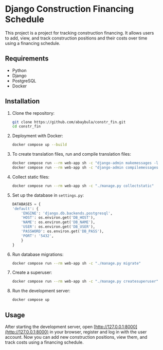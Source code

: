 # Django Construction Financing Schedule

This project is a project for tracking construction financing. It allows users to add, view, and track construction
positions and their costs over time using a financing schedule.

## Requirements

- Python
- Django
- PostgreSQL
- Docker

## Installation

1. Clone the repository:

    ```bash
    git clone https://github.com/abaybula/constr_fin.git
    cd constr_fin
    ```

2. Deployment with Docker:

    ```bash
    docker compose up --build
    ```

3. To create translation files, run and compile translation files:

    ```bash
    docker compose run --rm web-app sh -c "django-admin makemessages -l uk"
    docker compose run --rm web-app sh -c "django-admin compilemessages"
    ```

4. Collect static files:

    ```bash
    docker compose run --rm web-app sh -c "./manage.py collectstatic"
    ```

5. Set up the database in `settings.py`:

    ```python
   DATABASES = {
    'default': {
        'ENGINE': 'django.db.backends.postgresql',
        'HOST': os.environ.get('DB_HOST'),
        'NAME': os.environ.get('DB_NAME'),
        'USER': os.environ.get('DB_USER'),
        'PASSWORD': os.environ.get('DB_PASS'),
        'PORT': '5432',
        }
    }
    ```

6. Run database migrations:

    ```bash
    docker compose run --rm web-app sh -c "./manage.py migrate"
    ```

7. Create a superuser:

    ```bash
    docker compose run --rm web-app sh -c "./manage.py createsuperuser"
    ```

8. Run the development server:

    ```bash
    docker compose up
    ```

## Usage

After starting the development server, open [http://127.0.0.1:8000](http://127.0.0.1:8000) in your browser, register and
log in with the user account. Now you can add new construction positions, view them, and track costs using a financing
schedule.
